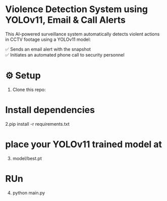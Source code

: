 # Violence Detection System using YOLOv11, Email & Call Alerts

This AI-powered surveillance system automatically detects violent actions in CCTV footage using a YOLOv11 model:

✅ Sends an email alert with the snapshot  
✅ Initiates an automated phone call to security personnel  

# ⚙️ Setup
1. Clone this repo:
# Install dependencies
2.pip install -r requirements.txt
# place your YOLOv11 trained model at
3. model/best.pt
# RUn
4. python main.py
